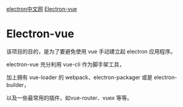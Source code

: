 
[electron中文网](https://electron.org.cn/)
[Electron-vue](https://electron.org.cn/vue/index.html)


# Electron-vue

该项目的目的，是为了要避免使用 vue 手动建立起 electron 应用程序。

electron-vue 充分利用 vue-cli 作为脚手架工具，

加上拥有 vue-loader 的 webpack、electron-packager 或是 electron-builder，

以及一些最常用的插件，如vue-router、vuex 等等。